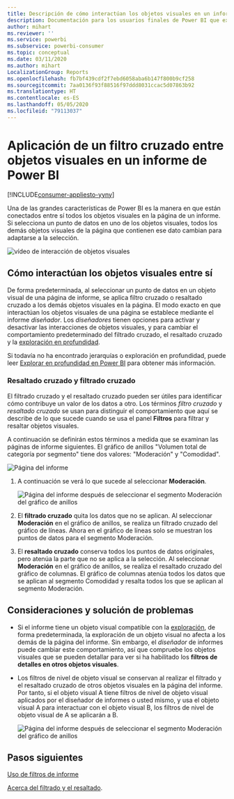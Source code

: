 ```yaml
---
title: Descripción de cómo interactúan los objetos visuales en un informe
description: Documentación para los usuarios finales de Power BI que explica cómo interactúan los objetos visuales en una página de informe.
author: mihart
ms.reviewer: ''
ms.service: powerbi
ms.subservice: powerbi-consumer
ms.topic: conceptual
ms.date: 03/11/2020
ms.author: mihart
LocalizationGroup: Reports
ms.openlocfilehash: fb7bf439cdf2f7ebd6058aba6b147f800b9cf258
ms.sourcegitcommit: 7aa0136f93f88516f97ddd8031ccac5d07863b92
ms.translationtype: HT
ms.contentlocale: es-ES
ms.lasthandoff: 05/05/2020
ms.locfileid: "79113037"
---
```

# <a name="how-visuals-cross-filter-each-other-in-a-power-bi-report"></a>Aplicación de un filtro cruzado entre objetos visuales en un informe de Power BI

[!INCLUDE[consumer-appliesto-yyny](../includes/consumer-appliesto-yyny.md)]

Una de las grandes características de Power BI es la manera en que están conectados entre sí todos los objetos visuales en la página de un informe. Si selecciona un punto de datos en uno de los objetos visuales, todos los demás objetos visuales de la página que contienen ese dato cambian para adaptarse a la selección. 

![vídeo de interacción de objetos visuales](media/end-user-interactions/interactions.gif)

## <a name="how-visuals-interact-with-each-other"></a>Cómo interactúan los objetos visuales entre sí

De forma predeterminada, al seleccionar un punto de datos en un objeto visual de una página de informe, se aplica filtro cruzado o resaltado cruzado a los demás objetos visuales en la página. El modo exacto en que interactúan los objetos visuales de una página se establece mediante el informe *diseñador*. Los *diseñadores* tienen opciones para activar y desactivar las interacciones de objetos visuales, y para cambiar el comportamiento predeterminado del filtrado cruzado, el resaltado cruzado y la [exploración en profundidad](end-user-drill.md). 

Si todavía no ha encontrado jerarquías o exploración en profundidad, puede leer [Explorar en profundidad en Power BI](end-user-drill.md) para obtener más información. 

### <a name="cross-filtering-and-cross-highlighting"></a>Resaltado cruzado y filtrado cruzado

El filtrado cruzado y el resaltado cruzado pueden ser útiles para identificar cómo contribuye un valor de los datos a otro. Los términos *filtro cruzado* y *resaltado cruzado* se usan para distinguir el comportamiento que aquí se describe de lo que sucede cuando se usa el panel **Filtros** para filtrar y resaltar objetos visuales.  

A continuación se definirán estos términos a medida que se examinan las páginas de informe siguientes. El gráfico de anillos "Volumen total de categoría por segmento" tiene dos valores: "Moderación" y "Comodidad". 

![Página del informe](media/end-user-interactions/power-bi-interactions-before.png)

1. A continuación se verá lo que sucede al seleccionar **Moderación**.

    ![Página del informe después de seleccionar el segmento Moderación del gráfico de anillos](media/end-user-interactions/power-bi-interactions-after.png)

2. El **filtrado cruzado** quita los datos que no se aplican. Al seleccionar **Moderación** en el gráfico de anillos, se realiza un filtrado cruzado del gráfico de líneas. Ahora en el gráfico de líneas solo se muestran los puntos de datos para el segmento Moderación. 

3. El **resaltado cruzado** conserva todos los puntos de datos originales, pero atenúa la parte que no se aplica a la selección. Al seleccionar **Moderación** en el gráfico de anillos, se realiza el resaltado cruzado del gráfico de columnas. El gráfico de columnas atenúa todos los datos que se aplican al segmento Comodidad y resalta todos los que se aplican al segmento Moderación. 


## <a name="considerations-and-troubleshooting"></a>Consideraciones y solución de problemas
- Si el informe tiene un objeto visual compatible con la [exploración](end-user-drill.md), de forma predeterminada, la exploración de un objeto visual no afecta a los demás de la página del informe. Sin embargo, el *diseñador* de informes puede cambiar este comportamiento, así que compruebe los objetos visuales que se pueden detallar para ver si ha habilitado los **filtros de detalles en otros objetos visuales**.
    
- Los filtros de nivel de objeto visual se conservan al realizar el filtrado y el resaltado cruzado de otros objetos visuales en la página del informe. Por tanto, si el objeto visual A tiene filtros de nivel de objeto visual aplicados por el diseñador de informes o usted mismo, y usa el objeto visual A para interactuar con el objeto visual B, los filtros de nivel de objeto visual de A se aplicarán a B.

    ![Página del informe después de seleccionar el segmento Moderación del gráfico de anillos](media/end-user-interactions/power-bi-visual-filters.png)

## <a name="next-steps"></a>Pasos siguientes
[Uso de filtros de informe](../power-bi-how-to-report-filter.md)    


[Acerca del filtrado y el resaltado](end-user-report-filter.md). 

